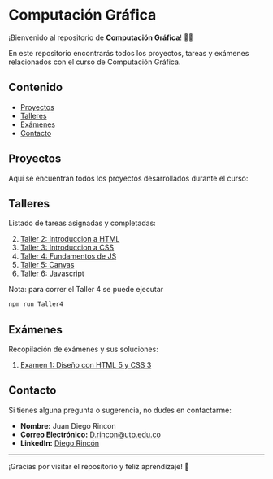 # Computación Gráfica

¡Bienvenido al repositorio de **Computación Gráfica**! 🎨✨

En este repositorio encontrarás todos los proyectos, tareas y exámenes relacionados con el curso de Computación Gráfica.

## Contenido

- [Proyectos](#proyectos)
- [Talleres](#talleres)
- [Exámenes](#exámenes)
- [Contacto](#contacto)

## Proyectos

Aquí se encuentran todos los proyectos desarrollados durante el curso:

<!-- 1. [Proyecto 1: Título del Proyecto](proyectos/proyecto1)
2. [Proyecto 2: Título del Proyecto](proyectos/proyecto2)
3. [Proyecto 3: Título del Proyecto](proyectos/proyecto3) -->

## Talleres

Listado de tareas asignadas y completadas:

2. [Taller 2: Introduccion a HTML ](Talleres/Taller%202)
3. [Taller 3: Introduccion a CSS ](Talleres/Taller%203/)
4. [Taller 4: Fundamentos de JS ](Talleres/Taller%204/)
5. [Taller 5: Canvas](Talleres/Taller%205/)
5. [Taller 6: Javascript](Talleres/Taller%206/)

Nota: para correr el Taller 4 se puede ejecutar 
```bash
npm run Taller4
```


## Exámenes

Recopilación de exámenes y sus soluciones:

1. [Examen 1: Diseño con HTML 5 y CSS 3](Parcial1)
<!-- 1. [Examen 1: Diseño con HTML 5 y CSS 3](Parciales/Parcial1) -->

## Contacto

Si tienes alguna pregunta o sugerencia, no dudes en contactarme:

- **Nombre:** Juan Diego Rincon 
- **Correo Electrónico:** [D.rincon@utp.edu.co](mailto:D.rincon@utp.edu.co)
- **LinkedIn:** [Diego Rincón](www.linkedin.com/in/di3go00)

---

¡Gracias por visitar el repositorio y feliz aprendizaje! 🚀